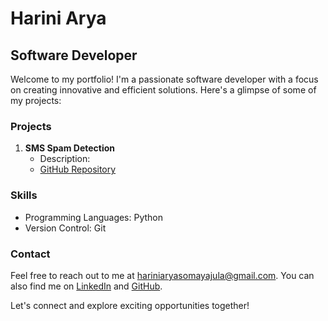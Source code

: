 # Harini Arya
## Software Developer

Welcome to my portfolio! I'm a passionate software developer with a focus on creating innovative and efficient solutions. Here's a glimpse of some of my projects:

### Projects

1. **SMS Spam Detection**
   - Description: 
   - [GitHub Repository](https://github.com/harini-arya/sms-spam-detection)



### Skills

- Programming Languages: Python
- Version Control: Git

### Contact

Feel free to reach out to me at [hariniaryasomayajula@gmail.com](mailto:hariniaryasomayajula@gmail.com). You can also find me on [LinkedIn](https://www.linkedin.com/in/harini-arya) and [GitHub](https://github.com/harini-arya).

Let's connect and explore exciting opportunities together!
